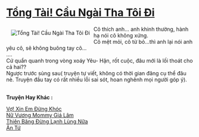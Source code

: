<a href="https://utruyen.com/tong-tai-cau-ngai-tha-toi-di/24994/" title="Tổng Tài! Cầu Ngài Tha Tôi Đi"><h1>Tổng Tài! Cầu Ngài Tha Tôi Đi</h1></a><div style="display:table"><img align="right" style="float: left; padding: 10px;" src="https://utruyen.com/images/story/200x260/tong-tai-cau-ngai-tha-toi-di.jpg" alt="Tổng Tài! Cầu Ngài Tha Tôi Đi">Cô thích anh... anh khinh thường, hành hạ nói cô không xứng. <br/>Cô mệt mỏi, cô từ bỏ...thì anh lại nói anh yêu cô, sẽ không buông tay cô...<br/>....<br/>Cứ quẩn quanh trong vòng xoáy Yêu- Hận, rốt cuộc, đâu mới là lối thoát cho cả hai??<br/>Ngược trước sủng sau( truyện tự viết, không có thời gian đăng cụ thể đâu nè. Truyện đầu tay có rất nhiều lỗi sai sót, hoan nghênh mọi người góp ý).</div><p><br><b>Truyện Hay Khác :</b></p><a href="https://utruyen.com/vo-xin-em-dung-khoc/24991/" alt="Vợ! Xin Em Đừng Khóc">Vợ! Xin Em Đừng Khóc</a><br/><a href="https://github.com/mlquan/truyenhay/tree/master/truyenhay/17378/" alt="Nữ Vương Mommy Giá Lâm">Nữ Vương Mommy Giá Lâm</a><br/><a href="https://github.com/quanluxury/truyenhot/tree/master/truyenhay/11603/" alt="Thiên Băng Đừng Lạnh Lùng Nữa">Thiên Băng Đừng Lạnh Lùng Nữa</a><br/><a href="https://github.com/quanluxury/ngontinh_sac/tree/master/truyenhay/16980/" alt="Ân Tứ">Ân Tứ</a><br/>